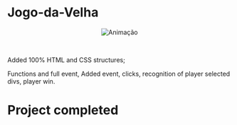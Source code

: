 ﻿# Jogo-da-Velha
 
 <div align="center">
 
 ![Animação](https://user-images.githubusercontent.com/83568294/134258355-674a40fc-6920-4743-860d-1ad124772f28.gif)
 
 </div>
 
 </br>

Added 100% HTML and CSS structures;
</br>

Functions and full event, Added event, clicks, recognition of player selected divs, player win.
</br>

# Project completed

</br>

